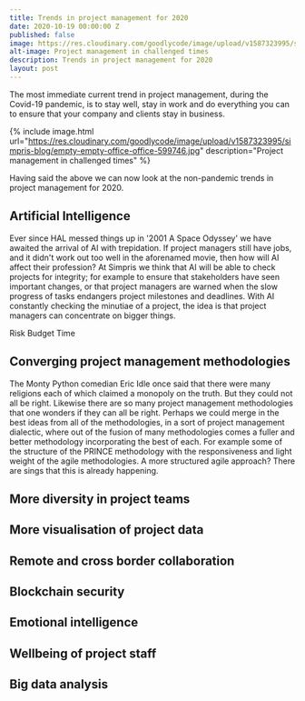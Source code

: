 ```yaml
---
title: Trends in project management for 2020
date: 2020-10-19 00:00:00 Z
published: false
image: https://res.cloudinary.com/goodlycode/image/upload/v1587323995/simpris-blog/empty-empty-office-office-599746.jpg
alt-image: Project management in challenged times
description: Trends in project management for 2020
layout: post
---
```


The most immediate current trend in project management, during the Covid-19 pandemic, is to stay well, stay in work and do everything you can to ensure that your company and clients stay in business.

{% include image.html url="https://res.cloudinary.com/goodlycode/image/upload/v1587323995/simpris-blog/empty-empty-office-office-599746.jpg" description="Project management in challenged times" %}

Having said the above we can now look at the non-pandemic trends in project management for 2020.

## Artificial Intelligence

Ever since HAL messed things up in '2001 A Space Odyssey' we have awaited the arrival of AI with trepidation. If project managers still have jobs, and it didn't work out too well in the aforenamed movie, then how will AI affect their profession? At Simpris we think that AI will be able to check projects for integrity; for example to ensure that stakeholders have seen important changes, or that project managers are warned when the slow progress of tasks endangers project milestones and deadlines. With AI constantly checking the minutiae of a project, the idea is that project managers can concentrate on bigger things.

Risk
Budget 
Time

## Converging project management methodologies

The Monty Python comedian Eric Idle once said that there were many religions each of which claimed a monopoly on the truth. But they could not all be right. Likewise there are so many project management methodologies that one wonders if they can all be right. Perhaps we could merge in the best ideas from all of the methodologies, in a sort of project management dialectic, where out of the fusion of many methodologies comes a fuller and better methodology incorporating the best of each. For example some of the structure of the PRINCE methodology with the responsiveness and light weight of the agile methodologies. A more structured agile approach? There are sings that this is already happening.

## More diversity in project teams

## More visualisation of project data

## Remote and cross border collaboration

## Blockchain security

## Emotional intelligence

## Wellbeing of project staff

## Big data analysis

